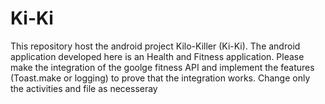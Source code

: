 # Ki-Ki
This repository host the android project Kilo-Killer (Ki-Ki). The android application developed here is an Health and Fitness application.
Please make the integration of the goolge fitness API and implement the features (Toast.make or logging) to prove that the integration works.
Change only the activities and file as necesseray 


